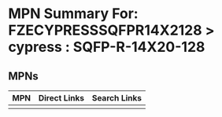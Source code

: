 



# MPN Summary For: FZECYPRESSSQFPR14X2128 > cypress : SQFP-R-14X20-128

## MPNs
  

|MPN|Direct Links|Search Links|
| :--- | :--- | :--- |
||||
